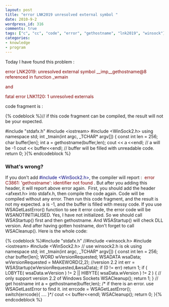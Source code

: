 ```yaml
---
layout: post
title: "error LNK2019 unresolved external symbol "
date: 2010-9-2
wordpress_id: 316
comments: true
tags: ["c", "cc", "code", "error", "gethostname", "lnk2019", "winsock"]
categories:
- knowledge
- program
---
```

<meta name="_edit_last" content="1" />
<meta name="_su_rich_snippet_type" content="none" />
<meta name="_su_keywords" content="LNK2019" />
<meta name="views" content="2408" />
Today I have found this problem :

<span style="color: #800000;">error LNK2019: unresolved external symbol __imp__gethostname@8 referenced in function _wmain </span>

<span style="color: #800000;">and </span>

<span style="color: #800000;">fatal error LNK1120: 1 unresolved externals </span>

code fragment is :


{% codeblock %}// if this code fragment can be compiled, the result will not be your expected.

#include "stdafx.h"
#include &lt;iostream&gt;
#include &lt;WinSock2.h&gt;
using namespace std;
int _tmain(int argc, _TCHAR* argv[])
{
	const int len = 256;
	char buffer[len];
	int a = gethostname(buffer,len);
	cout &lt;&lt;ａ&lt;&lt;endl; // a will be -1
	cout &lt;&lt; buffer&lt;&lt;endl; // buffer will be filled with unreadable code.
	return 0;
}{% endcodeblock %}

<h3><strong>What's wrong? </strong></h3>
If you don't add <span style="color: #000080;">#include &lt;WinSock2.h&gt;</span>, the compiler will report :  <span style="color: #800000;">error C3861: 'gethostname': identifier not found </span>. But after you adding this header, it will report above error again.  First, you should add the header &lt;afxext.h&gt; into stdafx.h, then compile the code again. Code will be compiled without any error. Then run this code fragment, and the result is not my expected. a is -1, and the buffer is filled with messy code. If you use WSAGetLastError() function to see it error code, the error code will be WSANOTINITIALISED. Yes, I have not initialized. So we should call WSAStartup() first and then gethostname. And WSAStartup() will check DLL version. And after having gotten hostname, don't forget to call WSACleanup(). Here is the whole code:


{% codeblock %}#include "stdafx.h"
//#include &lt;winsock.h&gt;
#include &lt;iostream&gt;
#include &lt;WinSock2.h&gt; // use winsock2.h is ok
using namespace std;
int _tmain(int argc, _TCHAR* argv[])
{
	const int len = 256;
	char buffer[len];
	WORD wVersionRequested;
	WSADATA wsaData;
	wVersionRequested = MAKEWORD(2,2); //version 2.2 
	int err = WSAStartup(wVersionRequested,&amp;wsaData);
	if (0 != err) return 1;
	if ( LOBYTE( wsaData.wVersion ) != 2 ||
        HIBYTE( wsaData.wVersion ) != 2 ) {
               // only support version 2.2 of Windows Sockets 
			WSACleanup();
			return 1;
	}
	// get hostname
	int a = gethostname(buffer,len);
	/* if there is an error. use WSAGetLastError to find it.
	int errcode = WSAGetLastError();
	switch(errcode){
	 ....
	}*/
	cout &lt;&lt; buffer&lt;&lt;endl;
	WSACleanup();
	return 0;
}{% endcodeblock %}
 
